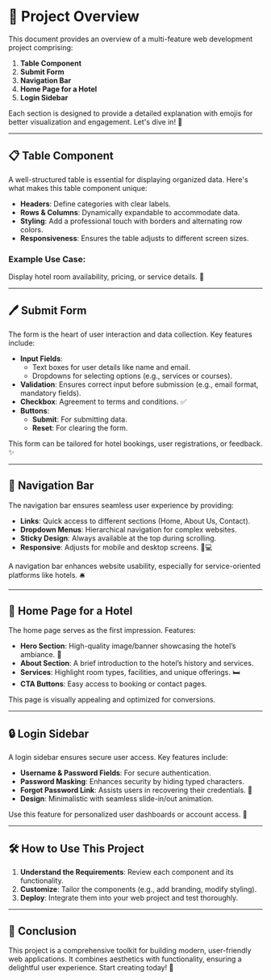 # 🌟 Project Overview

This document provides an overview of a multi-feature web development project comprising:

1. **Table Component**
2. **Submit Form**
3. **Navigation Bar**
4. **Home Page for a Hotel**
5. **Login Sidebar**

Each section is designed to provide a detailed explanation with emojis for better visualization and engagement. Let's dive in! 🚀

---

## 📋 Table Component
A well-structured table is essential for displaying organized data. Here's what makes this table component unique:

- **Headers**: Define categories with clear labels.
- **Rows & Columns**: Dynamically expandable to accommodate data.
- **Styling**: Add a professional touch with borders and alternating row colors.
- **Responsiveness**: Ensures the table adjusts to different screen sizes.

### Example Use Case:
Display hotel room availability, pricing, or service details. 🏨

---

## 🖊️ Submit Form
The form is the heart of user interaction and data collection. Key features include:

- **Input Fields**:
  - Text boxes for user details like name and email.
  - Dropdowns for selecting options (e.g., services or courses).
- **Validation**: Ensures correct input before submission (e.g., email format, mandatory fields).
- **Checkbox**: Agreement to terms and conditions. ✅
- **Buttons**:
  - **Submit**: For submitting data.
  - **Reset**: For clearing the form.

This form can be tailored for hotel bookings, user registrations, or feedback. ✨

---

## 🧭 Navigation Bar
The navigation bar ensures seamless user experience by providing:

- **Links**: Quick access to different sections (Home, About Us, Contact).
- **Dropdown Menus**: Hierarchical navigation for complex websites.
- **Sticky Design**: Always available at the top during scrolling.
- **Responsive**: Adjusts for mobile and desktop screens. 📱💻

A navigation bar enhances website usability, especially for service-oriented platforms like hotels. 🛎️

---

## 🏨 Home Page for a Hotel
The home page serves as the first impression. Features:

- **Hero Section**: High-quality image/banner showcasing the hotel’s ambiance. 🌅
- **About Section**: A brief introduction to the hotel’s history and services.
- **Services**: Highlight room types, facilities, and unique offerings. 🛏️
- **CTA Buttons**: Easy access to booking or contact pages.

This page is visually appealing and optimized for conversions.

---

## 🔒 Login Sidebar
A login sidebar ensures secure user access. Key features include:

- **Username & Password Fields**: For secure authentication.
- **Password Masking**: Enhances security by hiding typed characters.
- **Forgot Password Link**: Assists users in recovering their credentials. 🔑
- **Design**: Minimalistic with seamless slide-in/out animation.

Use this feature for personalized user dashboards or account access. 👤

---

## 🛠️ How to Use This Project

1. **Understand the Requirements**: Review each component and its functionality.
2. **Customize**: Tailor the components (e.g., add branding, modify styling).
3. **Deploy**: Integrate them into your web project and test thoroughly.

---

## 🌟 Conclusion
This project is a comprehensive toolkit for building modern, user-friendly web applications. It combines aesthetics with functionality, ensuring a delightful user experience. Start creating today! 🚀

